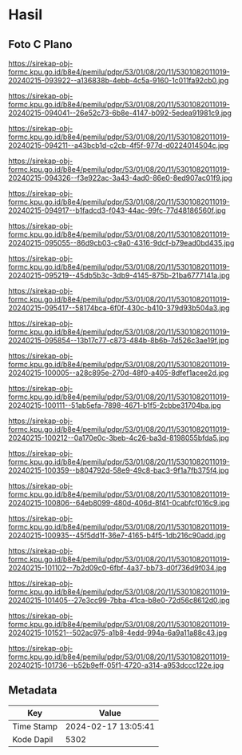 # Hasil

## Foto C Plano

https://sirekap-obj-formc.kpu.go.id/b8e4/pemilu/pdpr/53/01/08/20/11/5301082011019-20240215-093922--a136838b-4ebb-4c5a-9160-1c011fa92cb0.jpg

https://sirekap-obj-formc.kpu.go.id/b8e4/pemilu/pdpr/53/01/08/20/11/5301082011019-20240215-094041--26e52c73-6b8e-4147-b092-5edea91981c9.jpg

https://sirekap-obj-formc.kpu.go.id/b8e4/pemilu/pdpr/53/01/08/20/11/5301082011019-20240215-094211--a43bcb1d-c2cb-4f5f-977d-d0224014504c.jpg

https://sirekap-obj-formc.kpu.go.id/b8e4/pemilu/pdpr/53/01/08/20/11/5301082011019-20240215-094326--f3e922ac-3a43-4ad0-86e0-8ed907ac01f9.jpg

https://sirekap-obj-formc.kpu.go.id/b8e4/pemilu/pdpr/53/01/08/20/11/5301082011019-20240215-094917--b1fadcd3-f043-44ac-99fc-77d48186560f.jpg

https://sirekap-obj-formc.kpu.go.id/b8e4/pemilu/pdpr/53/01/08/20/11/5301082011019-20240215-095055--86d9cb03-c9a0-4316-9dcf-b79ead0bd435.jpg

https://sirekap-obj-formc.kpu.go.id/b8e4/pemilu/pdpr/53/01/08/20/11/5301082011019-20240215-095219--45db5b3c-3db9-4145-875b-21ba6777141a.jpg

https://sirekap-obj-formc.kpu.go.id/b8e4/pemilu/pdpr/53/01/08/20/11/5301082011019-20240215-095417--58174bca-6f0f-430c-b410-379d93b504a3.jpg

https://sirekap-obj-formc.kpu.go.id/b8e4/pemilu/pdpr/53/01/08/20/11/5301082011019-20240215-095854--13b17c77-c873-484b-8b6b-7d526c3ae19f.jpg

https://sirekap-obj-formc.kpu.go.id/b8e4/pemilu/pdpr/53/01/08/20/11/5301082011019-20240215-100005--a28c895e-270d-48f0-a405-8dfef1acee2d.jpg

https://sirekap-obj-formc.kpu.go.id/b8e4/pemilu/pdpr/53/01/08/20/11/5301082011019-20240215-100111--51ab5efa-7898-4671-b1f5-2cbbe31704ba.jpg

https://sirekap-obj-formc.kpu.go.id/b8e4/pemilu/pdpr/53/01/08/20/11/5301082011019-20240215-100212--0a170e0c-3beb-4c26-ba3d-8198055bfda5.jpg

https://sirekap-obj-formc.kpu.go.id/b8e4/pemilu/pdpr/53/01/08/20/11/5301082011019-20240215-100359--b804792d-58e9-49c8-bac3-9f1a7fb375f4.jpg

https://sirekap-obj-formc.kpu.go.id/b8e4/pemilu/pdpr/53/01/08/20/11/5301082011019-20240215-100806--64eb8099-480d-406d-8f41-0cabfcf016c9.jpg

https://sirekap-obj-formc.kpu.go.id/b8e4/pemilu/pdpr/53/01/08/20/11/5301082011019-20240215-100935--45f5dd1f-36e7-4165-b4f5-1db216c90add.jpg

https://sirekap-obj-formc.kpu.go.id/b8e4/pemilu/pdpr/53/01/08/20/11/5301082011019-20240215-101102--7b2d09c0-6fbf-4a37-bb73-d0f736d9f034.jpg

https://sirekap-obj-formc.kpu.go.id/b8e4/pemilu/pdpr/53/01/08/20/11/5301082011019-20240215-101405--27e3cc99-7bba-41ca-b8e0-72d56c8612d0.jpg

https://sirekap-obj-formc.kpu.go.id/b8e4/pemilu/pdpr/53/01/08/20/11/5301082011019-20240215-101521--502ac975-a1b8-4edd-994a-6a9a11a88c43.jpg

https://sirekap-obj-formc.kpu.go.id/b8e4/pemilu/pdpr/53/01/08/20/11/5301082011019-20240215-101736--b52b9eff-05f1-4720-a314-a953dccc122e.jpg


## Metadata

| Key        | Value               |
| ---------- | ------------------- |
| Time Stamp | 2024-02-17 13:05:41 |
| Kode Dapil | 5302                |



